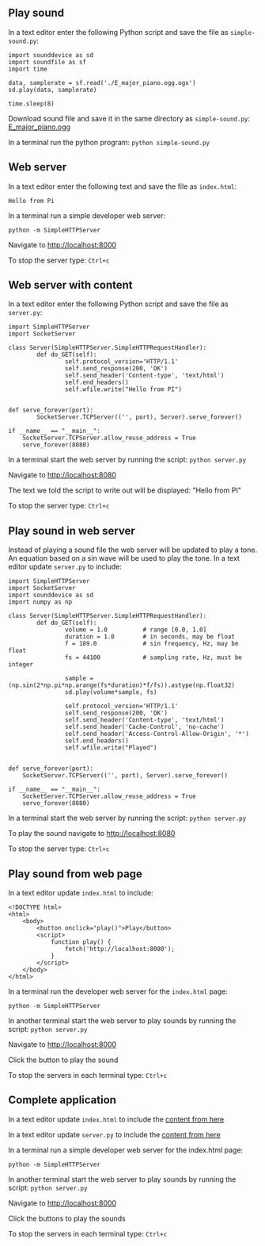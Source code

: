 Play sound
----------

In a text editor enter the following Python script and save the file as `simple-sound.py`:

```
import sounddevice as sd
import soundfile as sf
import time

data, samplerate = sf.read('./E_major_piano.ogg.ogx')
sd.play(data, samplerate)

time.sleep(8)
```

Download sound file and save it in the same directory as `simple-sound.py`:
[E_major_piano.ogg](https://upload.wikimedia.org/wikipedia/commons/6/6f/E_major_piano.ogg)

In a terminal run the python program: `python simple-sound.py`

Web server
----------

In a text editor enter the following text and save the file as `index.html`:

```
Hello from Pi
```

In a terminal run a simple developer web server:

```
python -m SimpleHTTPServer
```

Navigate to [http://localhost:8000](http://localhost:8000)

To stop the server type: `Ctrl+c`

Web server with content
-----------------------

In a text editor enter the following Python script and save the file as `server.py`:

```
import SimpleHTTPServer
import SocketServer

class Server(SimpleHTTPServer.SimpleHTTPRequestHandler):
        def do_GET(self):
                self.protocol_version='HTTP/1.1'
                self.send_response(200, 'OK')
                self.send_header('Content-type', 'text/html')
                self.end_headers()
                self.wfile.write("Hello from PI")


def serve_forever(port):
        SocketServer.TCPServer(('', port), Server).serve_forever()

if __name__ == "__main__":
    SocketServer.TCPServer.allow_reuse_address = True
    serve_forever(8080)
```

In a terminal start the web server by running the script: `python server.py`


Navigate to [http://localhost:8080](http://localhost:8080)

The text we told the script to write out will be displayed: "Hello from PI"

To stop the server type: `Ctrl+c`

Play sound in web server
------------------------

Instead of playing a sound file the web server will be updated to play a tone. An equation based on
a sin wave will be used to play the tone. In a text editor update `server.py` to include:

```
import SimpleHTTPServer
import SocketServer
import sounddevice as sd
import numpy as np

class Server(SimpleHTTPServer.SimpleHTTPRequestHandler):
        def do_GET(self):
                volume = 1.0          # range [0.0, 1.0]
                duration = 1.0        # in seconds, may be float
                f = 189.0             # sin frequency, Hz, may be float
                fs = 44100            # sampling rate, Hz, must be integer

                sample = (np.sin(2*np.pi*np.arange(fs*duration)*f/fs)).astype(np.float32)
                sd.play(volume*sample, fs)

                self.protocol_version='HTTP/1.1'
                self.send_response(200, 'OK')
                self.send_header('Content-type', 'text/html')
                self.send_header('Cache-Control', 'no-cache')
                self.send_header('Access-Control-Allow-Origin', '*')
                self.end_headers()
                self.wfile.write("Played")


def serve_forever(port):
    SocketServer.TCPServer(('', port), Server).serve_forever()

if __name__ == "__main__":
    SocketServer.TCPServer.allow_reuse_address = True
    serve_forever(8080)
```

In a terminal start the web server by running the script: `python server.py`

To play the sound navigate to [http://localhost:8080](http://localhost:8080)

To stop the server type: `Ctrl+c`

Play sound from web page
------------------------


In a text editor update `index.html` to include:

```
<!DOCTYPE html>
<html>
    <body>
        <button onclick="play()">Play</button>
        <script>
            function play() {
                fetch('http://localhost:8080');
            }
        </script>
    </body>
</html>
```

In a terminal run the developer web server for the `index.html` page:

```
python -m SimpleHTTPServer
```

In another terminal start the web server to play sounds by running the script: `python server.py`

Navigate to [http://localhost:8000](http://localhost:8000)

Click the button to play the sound

To stop the servers in each terminal type: `Ctrl+c`

Complete application
--------------------

In a text editor update `index.html` to include the [content from
here](https://raw.githubusercontent.com/ciwchris/pi-python-sound-server/master/index.html)

In a text editor update `server.py` to include the [content from
here](https://raw.githubusercontent.com/ciwchris/pi-python-sound-server/master/server.py)

In a terminal run a simple developer web server for the index.html page:

```
python -m SimpleHTTPServer
```

In another terminal start the web server to play sounds by running the script: `python server.py`

Navigate to [http://localhost:8000](http://localhost:8000)

Click the buttons to play the sounds

To stop the servers in each terminal type: `Ctrl+c`
